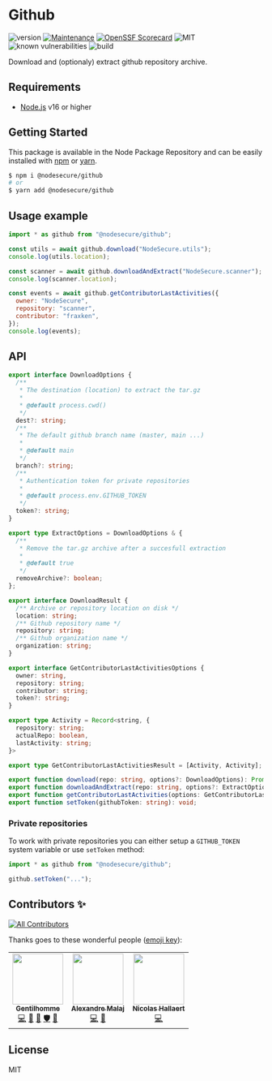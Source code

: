 # Github

![version](https://img.shields.io/badge/dynamic/json.svg?style=for-the-badge&url=https://raw.githubusercontent.com/NodeSecure/github/master/package.json&query=$.version&label=Version)
[![Maintenance](https://img.shields.io/badge/Maintained%3F-yes-green.svg?style=for-the-badge)](https://github.com/NodeSecure/github/commit-activity)
[![OpenSSF
Scorecard](https://api.securityscorecards.dev/projects/github.com/NodeSecure/github/badge?style=for-the-badge)](https://api.securityscorecards.dev/projects/github.com/NodeSecure/github)
![MIT](https://img.shields.io/github/license/mashape/apistatus.svg?style=for-the-badge)
![known vulnerabilities](https://img.shields.io/snyk/vulnerabilities/github/NodeSecure/github?style=for-the-badge)
![build](https://img.shields.io/github/actions/workflow/status/NodeSecure/github/node.js.yml?style=for-the-badge)

Download and (optionaly) extract github repository archive.

## Requirements

- [Node.js](https://nodejs.org/en/) v16 or higher

## Getting Started

This package is available in the Node Package Repository and can be easily installed with [npm](https://docs.npmjs.com/getting-started/what-is-npm) or [yarn](https://yarnpkg.com).

```bash
$ npm i @nodesecure/github
# or
$ yarn add @nodesecure/github
```

## Usage example

```js
import * as github from "@nodesecure/github";

const utils = await github.download("NodeSecure.utils");
console.log(utils.location);

const scanner = await github.downloadAndExtract("NodeSecure.scanner");
console.log(scanner.location);

const events = await github.getContributorLastActivities({
  owner: "NodeSecure", 
  repository: "scanner",
  contributor: "fraxken",
});
console.log(events);
```

## API

```ts
export interface DownloadOptions {
  /**
   * The destination (location) to extract the tar.gz
   *
   * @default process.cwd()
   */
  dest?: string;
  /**
   * The default github branch name (master, main ...)
   *
   * @default main
   */
  branch?: string;
  /**
   * Authentication token for private repositories
   *
   * @default process.env.GITHUB_TOKEN
   */
  token?: string;
}

export type ExtractOptions = DownloadOptions & {
  /**
   * Remove the tar.gz archive after a succesfull extraction
   *
   * @default true
   */
  removeArchive?: boolean;
};

export interface DownloadResult {
  /** Archive or repository location on disk */
  location: string;
  /** Github repository name */
  repository: string;
  /** Github organization name */
  organization: string;
}

export interface GetContributorLastActivitiesOptions {
  owner: string,
  repository: string;
  contributor: string;
  token?: string;
}

export type Activity = Record<string, {
  repository: string;
  actualRepo: boolean,
  lastActivity: string;
}>

export type GetContributorLastActivitiesResult = [Activity, Activity];

export function download(repo: string, options?: DownloadOptions): Promise<DownloadResult>;
export function downloadAndExtract(repo: string, options?: ExtractOptions): Promise<DownloadResult>;
export function getContributorLastActivities(options: GetContributorLastActivitiesOptions): Promise<GetContributorLastActivitiesResult | null>;
export function setToken(githubToken: string): void;
```

### Private repositories

To work with private repositories you can either setup a `GITHUB_TOKEN` system variable or use `setToken` method:

```js
import * as github from "@nodesecure/github";

github.setToken("...");
```

## Contributors ✨

<!-- ALL-CONTRIBUTORS-BADGE:START - Do not remove or modify this section -->

[![All Contributors](https://img.shields.io/badge/all_contributors-3-orange.svg?style=flat-square)](#contributors-)

<!-- ALL-CONTRIBUTORS-BADGE:END -->

Thanks goes to these wonderful people ([emoji key](https://allcontributors.org/docs/en/emoji-key)):

<!-- ALL-CONTRIBUTORS-LIST:START - Do not remove or modify this section -->
<!-- prettier-ignore-start -->
<!-- markdownlint-disable -->
<table>
  <tr>
    <td align="center"><a href="https://www.linkedin.com/in/thomas-gentilhomme/"><img src="https://avatars.githubusercontent.com/u/4438263?v=4?s=100" width="100px;" alt=""/><br /><sub><b>Gentilhomme</b></sub></a><br /><a href="https://github.com/NodeSecure/github/commits?author=fraxken" title="Code">💻</a> <a href="https://github.com/NodeSecure/github/commits?author=fraxken" title="Documentation">📖</a> <a href="https://github.com/NodeSecure/github/pulls?q=is%3Apr+reviewed-by%3Afraxken" title="Reviewed Pull Requests">👀</a> <a href="#security-fraxken" title="Security">🛡️</a> <a href="https://github.com/NodeSecure/github/issues?q=author%3Afraxken" title="Bug reports">🐛</a></td>
    <td align="center"><a href="https://github.com/AlexandreMalaj"><img src="https://avatars.githubusercontent.com/u/32218832?v=4?s=100" width="100px;" alt=""/><br /><sub><b>Alexandre Malaj</b></sub></a><br /><a href="https://github.com/NodeSecure/github/commits?author=AlexandreMalaj" title="Code">💻</a> <a href="https://github.com/NodeSecure/github/commits?author=AlexandreMalaj" title="Documentation">📖</a></td>
    <td align="center"><a href="https://www.linkedin.com/in/nicolas-hallaert/"><img src="https://avatars.githubusercontent.com/u/39910164?v=4?s=100" width="100px;" alt=""/><br /><sub><b>Nicolas Hallaert</b></sub></a><br /><a href="https://github.com/NodeSecure/github/commits?author=Rossb0b" title="Code">💻</a></td>
  </tr>
</table>

<!-- markdownlint-restore -->
<!-- prettier-ignore-end -->

<!-- ALL-CONTRIBUTORS-LIST:END -->

## License

MIT
